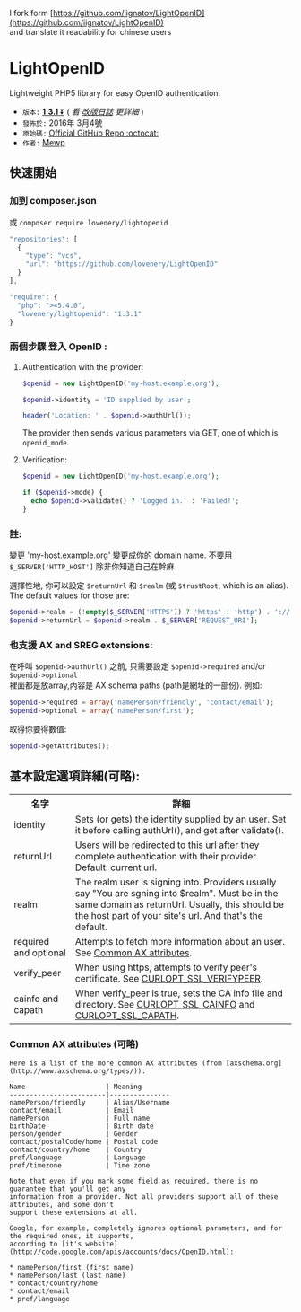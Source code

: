 I fork form [https://github.com/iignatov/LightOpenID](https://github.com/iignatov/LightOpenID)  
and translate it readability for chinese users

# LightOpenID

Lightweight PHP5 library for easy OpenID authentication.

* `版本:` [**1.3.1** :arrow_double_down:][1] ( *看 [改版日誌][2] 更詳細* )
* `發佈於:` 2016年 3月4號
* `原始碼:` [Official GitHub Repo :octocat:][3]
* `作者:` [Mewp][4]

[1]: https://github.com/lovenery/LightOpenID/archive/master.zip
[2]: https://github.com/lovenery/LightOpenID/blob/master/CHANGELOG.md
[3]: https://github.com/Mewp/lightopenid
[4]: https://github.com/Mewp


## 快速開始

### 加到 composer.json

或 `composer require lovenery/lightopenid`

```javascript
"repositories": [
  {
    "type": "vcs",
    "url": "https://github.com/lovenery/LightOpenID"
  }
],

"require": {
  "php": ">=5.4.0",
  "lovenery/lightopenid": "1.3.1"
}
```

### 兩個步驟 登入 OpenID :

  1. Authentication with the provider:

     ```php
     $openid = new LightOpenID('my-host.example.org');

     $openid->identity = 'ID supplied by user';

     header('Location: ' . $openid->authUrl());
     ```

     The provider then sends various parameters via GET, one of which is `openid_mode`.

  2. Verification:

     ```php
     $openid = new LightOpenID('my-host.example.org');

     if ($openid->mode) {
       echo $openid->validate() ? 'Logged in.' : 'Failed!';
     }
     ```

### 註:

   變更 'my-host.example.org' 變更成你的 domain name. 不要用 `$_SERVER['HTTP_HOST']`
   除非你知道自己在幹麻

   選擇性地, 你可以設定 `$returnUrl` 和 `$realm` (或 `$trustRoot`, which is an alias).
   The default values for those are:

   ```php
   $openid->realm = (!empty($_SERVER['HTTPS']) ? 'https' : 'http') . '://' . $_SERVER['HTTP_HOST'];
   $openid->returnUrl = $openid->realm . $_SERVER['REQUEST_URI'];
   ```


### 也支援 AX and SREG extensions:

  在呼叫 `$openid->authUrl()` 之前, 只需要設定 `$openid->required` and/or `$openid->optional`  
  裡面都是放array,內容是 AX schema paths
  (path是網址的一部份). 例如:

  ```php
  $openid->required = array('namePerson/friendly', 'contact/email');
  $openid->optional = array('namePerson/first');
  ```

  取得你要得數值:
  ```php  
  $openid->getAttributes();
  ```

## 基本設定選項詳細(可略):

  <table>
    <tr>
      <th>名字</th>
      <th>詳細</th>
    </tr>
    <tr>
      <td>identity</td>
      <td>
        Sets (or gets) the identity supplied by an user. Set it
        before calling authUrl(), and get after validate().
      </td>
    </tr>
    <tr>
      <td>returnUrl</td>
      <td>
        Users will be redirected to this url after they complete
        authentication with their provider. Default: current url.
      </td>
    </tr>
    <tr>
      <td>realm</td>
      <td>
        The realm user is signing into. Providers usually say
        "You are sgning into $realm". Must be in the same domain
        as returnUrl. Usually, this should be the host part of
        your site's url. And that's the default.
      </td>
    </tr>
    <tr>
      <td>required and optional</td>
      <td>
        Attempts to fetch more information about an user.
        See <a href="#common-ax-attributes">Common AX attributes</a>.
      </td>
    </tr>
    <tr>
      <td>verify_peer</td>
      <td>
        When using https, attempts to verify peer's certificate.
        See <a href="http://php.net/manual/en/function.curl-setopt.php">CURLOPT_SSL_VERIFYPEER</a>.
      </td>
    </tr>
    <tr>
      <td>cainfo and capath</td>
      <td>
        When verify_peer is true, sets the CA info file and directory.
        See <a href="http://php.net/manual/en/function.curl-setopt.php">CURLOPT_SSL_CAINFO</a>
        and <a href="http://php.net/manual/en/function.curl-setopt.php">CURLOPT_SSL_CAPATH</a>.
      </td>
    </tr>
  </table>


### Common AX attributes (可略)

    Here is a list of the more common AX attributes (from [axschema.org](http://www.axschema.org/types/)):

    Name                    | Meaning
    ------------------------|---------------
    namePerson/friendly     | Alias/Username
    contact/email           | Email
    namePerson              | Full name
    birthDate               | Birth date
    person/gender           | Gender
    contact/postalCode/home | Postal code
    contact/country/home    | Country
    pref/language           | Language
    pref/timezone           | Time zone

    Note that even if you mark some field as required, there is no guarantee that you'll get any
    information from a provider. Not all providers support all of these attributes, and some don't
    support these extensions at all.

    Google, for example, completely ignores optional parameters, and for the required ones, it supports,
    according to [it's website](http://code.google.com/apis/accounts/docs/OpenID.html):

    * namePerson/first (first name)
    * namePerson/last (last name)
    * contact/country/home
    * contact/email
    * pref/language
